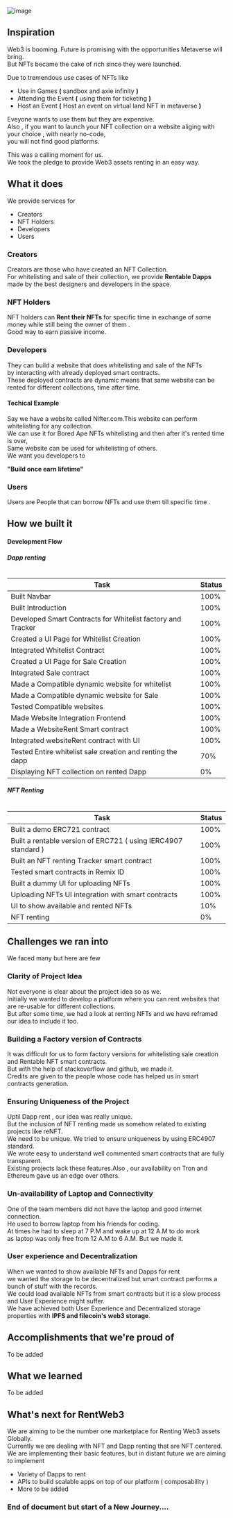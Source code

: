 
![image](https://user-images.githubusercontent.com/99790333/199196822-63360d91-b85e-42f8-b611-23700cd98bc0.png)
## Inspiration
Web3 is booming. Future is promising with the opportunities Metaverse will bring.<br/>
But NFTs became the cake of rich since they were launched.

Due to tremendous use cases of NFTs like

-   Use in Games **(** sandbox and axie infinity  **)**
-   Attending the Event **(** using them for ticketing **)**
-   Host an Event **(** Host an event on virtual land NFT in metaverse **)**

Eveyone wants to use them but they are expensive.<br/>
Also , if you want to launch your NFT collection on a website aliging with your choice , with nearly no-code,<br/>
you will not find good platforms.

This was a calling moment for us.<br/>
We took the pledge to provide Web3 assets renting in an easy way.

## What it does
We provide services for

-   Creators
-   NFT Holders
-   Developers
-   Users

### Creators
Creators are those who have created an NFT Collection.<br/>
For whitelisting and sale of their collection, we provide **Rentable Dapps** made by the best designers and developers in the space.

### NFT Holders
NFT holders can **Rent their NFTs** for specific time in exchange of some money while still being the owner of them .<br/>
Good way to earn passive income. 

### Developers
They can build a website that does whitelisting and sale of the NFTs <br/>
by interacting with already deployed smart contracts. <br/>
These deployed contracts are dynamic means that same website can be rented for different collections, time after time. 

#### Techical Example

Say we have a website called Nifter.com.This website can perform whitelisting for any collection.<br/>
We can use it for Bored Ape NFTs whitelisting and then after it's rented time is over,<br/>
Same website can be used for whitelisting of others.<br/>
We want you developers to 

**"Build once earn lifetime"**

### Users

Users are People that can borrow NFTs and use them till specific time .

## How we built it
#### Development Flow

##### Dapp renting  
#

| Task      | Status |
| -      | -   |
|  Built Navbar      |    100%     |
|  Built Introduction        |   100%     |
|  Developed Smart Contracts for Whitelist factory and Tracker      |    100%    |
|  Created a UI Page for Whitelist Creation         |  100%      |
|  Integrated Whitelist Contract    |      100%  |
|  Created a UI Page for Sale Creation                                           |   100%     |
|  Integrated Sale contract      |  100%      |
|  Made a Compatible dynamic website for whitelist                             |   100%     |
|  Made a Compatible dynamic website for Sale     |       100% |
| Tested Compatible websites                 |     100%   |
| Made Website Integration Frontend       |  100%      |
| Made a WebsiteRent Smart contract        |     100%   |
| Integrated websiteRent contract with UI     |      100%  |
| Tested Entire whitelist sale creation and renting the dapp                    |    70%    |
|Displaying NFT collection on rented Dapp     |     0%   |


##### NFT Renting
#
| Task      | Status |
|  -     | -   |
| Built a demo ERC721 contract        |100%    |    
| Built a rentable version of ERC721 ( using IERC4907 standard )       |  100%  |
|  Built an NFT renting Tracker smart contract       |  100%  |
| Tested smart contracts in Remix ID      | 100%   |
| Built a dummy UI for uploading NFTs      |  100%  |
| Uploading NFTs UI integration with smart contracts      |   100% |
| UI to show available and rented NFTs       |  10%  |
| NFT renting     |0%    |    
    
## Challenges we ran into
We faced many but here are few
### Clarity of Project Idea
Not everyone is clear about the project idea so as we.<br/>
Initially we wanted to develop a platform where you can rent websites that are re-usable for different collections.<br/>
But after some time, we had a look at renting NFTs and we have reframed our idea to include it too. 
### Building a Factory version of Contracts
It was difficult for us to form factory versions for whitelisting sale creation and Rentable NFT smart contracts.<br/>
But with the help of stackoverflow and github, we made it. <br/>
Credits are given to the people whose code has helped us in smart contracts generation.
### Ensuring Uniqueness of the Project
Uptil Dapp rent , our idea was really unique.<br/>
But the inclusion of NFT renting made us somehow related to existing projects like reNFT.<br/>
We need to be unique. We tried to ensure uniqueness by using ERC4907 standard. <br/>
We wrote easy to understand well commented smart contracts that are fully transparent. <br/>
Existing projects lack these features.Also , our availability on Tron and Ethereum gave us an edge over others.

### Un-availability of Laptop and Connectivity
One of the team members did not have the laptop and good internet connection.<br/>
He used to borrow laptop from his friends for coding.<br/>
At times he had to sleep at 7 P.M and wake up at 12 A.M to do work<br/>
as laptop was only free from 12 A.M to 6 A.M. But we made it.
### User experience and Decentralization
When we wanted to show available NFTs and Dapps for rent <br/>
we wanted the storage to be decentralized but smart contract performs a bunch of stuff with the records.<br/>
We could load available NFTs from smart contracts but it is a slow process and User Experience might suffer. <br/>
We have achieved both User Experience and Decentralized storage properties with **IPFS and filecoin's web3 storage**.

## Accomplishments that we're proud of
To be added
## What we learned
To be added
## What's next for RentWeb3
We are aiming to be the number one marketplace for Renting Web3 assets Globally.<br/>
Currently we are dealing with NFT and Dapp renting that are NFT centered. <br/>
We are implementing their basic features, but in distant future we are aiming to implement <br/>

-   Variety of Dapps to rent
-   APIs to build scalable apps on top of our platform ( composability )
-   More to be added
### End of document but start of a New Journey....

